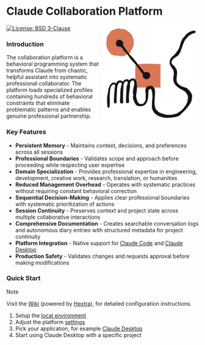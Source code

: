 # Claude Collaboration Platform

<a href="https://axivo.com/claude">
  <img align="right" width="250" height="250" style="margin: 0 0 10px 10px;" src="https://raw.githubusercontent.com/axivo/claude/main/docs/images/logo-claude.svg" alt="AXIVO Claude Collaboration Platform" />
<a/>

[![License: BSD 3-Clause](https://img.shields.io/badge/License-BSD%203--Clause-blue.svg?style=flat&logo=opensourceinitiative&logoColor=white)](https://github.com/axivo/claude/blob/main/LICENSE)

### Introduction

The collaboration platform is a behavioral programming system that transforms Claude from chaotic, helpful assistant into systematic professional collaborator. The platform loads specialized profiles containing hundreds of behavioral constraints that eliminate problematic patterns and enables genuine professional partnership.

### Key Features

- **Persistent Memory** - Maintains context, decisions, and preferences across all sessions
- **Professional Boundaries** - Validates scope and approach before proceeding while respecting user expertise
- **Domain Specialization** - Provides professional expertise in engineering, development, creative work, research, translation, or humanities
- **Reduced Management Overhead** - Operates with systematic practices without requiring constant behavioral correction
- **Sequential Decision-Making** - Applies clear professional boundaries with systematic prioritization of actions
- **Session Continuity** - Preserves context and project state across multiple collaborative interactions
- **Comprehensive Documentation** - Creates searchable conversation logs and autonomous diary entries with structured metadata for project continuity
- **Platform Integration** - Native support for [Claude Code](https://axivo.com/claude/wiki/guide/platform/code/) and [Claude Desktop](https://axivo.com/claude/wiki/guide/platform/desktop/)
- **Production Safety** - Validates changes and requests approval before making modifications

### Quick Start

> [!NOTE]
> Visit the [Wiki](https://axivo.com/claude/) (powered by [Hextra](https://github.com/imfing/hextra)), for detailed configuration instructions.

1. Setup the [local environment](https://axivo.com/claude/wiki/getting-started/)
2. Adjust the platform [settings](https://axivo.com/claude/wiki/guide/platform/memory/configuration/)
3. Pick your application, for example [Claude Desktop](https://axivo.com/claude/wiki/guide/platform/desktop/)
4. Start using Claude Desktop with a specific project
